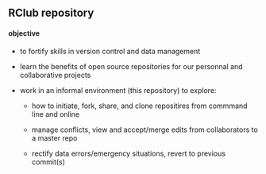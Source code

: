 ## RClub repository 

#### objective

* to fortify skills in version control and data management 

* learn the benefits of open source repositories for our personnal and collaborative projects

* work in an informal environment (this repository) to explore: 

	- how to initiate, fork, share, and clone repositires from commmand line and online 

	- manage conflicts, view and accept/merge edits from collaborators to a master repo

	- rectify data errors/emergency situations, revert to previous commit(s)
